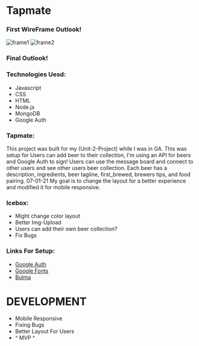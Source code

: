 # Tapmate
### First WireFrame Outlook!
![frame1](https://i.imgur.com/X99UwyK.png)
![frame2](https://i.imgur.com/B9IuAUr.png)
### Final Outlook!
### Technologies Uesd:
* Javascript
* CSS
* HTML
* Node.js
* MongoDB
* Google Auth
### Tapmate:
This project was built for my (Unit-2-Project) while I was in GA. This was setup for Users can add beer to their collection, I'm using an API for beers and Google Auth to sign! Users can use the message board and connect to other users and see other users beer collection. Each beer has a description, ingredients, beer tagline, first_brewed, brewers tips, and food pairing. 07-01-21 My goal is to change the layout for a better experience and modified it for mobile responsive.
### Icebox:
* Might change color layout
* Better Img-Upload
* Users can add their own beer collection?
* Fix Bugs
### Links For Setup:
* [Google Auth](https://cloud.google.com/nodejs/getting-started/authenticate-users)
* [Google Fonts](https://fonts.google.com/)
* [Bulma](https://bulma.io/documentation/elements/image/)
# DEVELOPMENT
* Mobile Responsive
* Fixing Bugs
* Better Layout For Users
* ^ MVP ^
